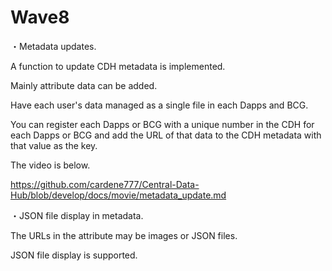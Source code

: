 # Wave8


・Metadata updates.

A function to update CDH metadata is implemented.

Mainly attribute data can be added.

Have each user's data managed as a single file in each Dapps and BCG.

You can register each Dapps or BCG with a unique number in the CDH for each Dapps or BCG and add the URL of that data to the CDH metadata with that value as the key.

The video is below.

https://github.com/cardene777/Central-Data-Hub/blob/develop/docs/movie/metadata_update.md



・JSON file display in metadata.

The URLs in the attribute may be images or JSON files.

JSON file display is supported.
